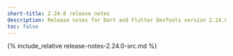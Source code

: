 ```yaml
---
short-title: 2.24.0 release notes
description: Release notes for Dart and Flutter DevTools version 2.24.0.
toc: false
---
```


{% include_relative release-notes-2.24.0-src.md %}
